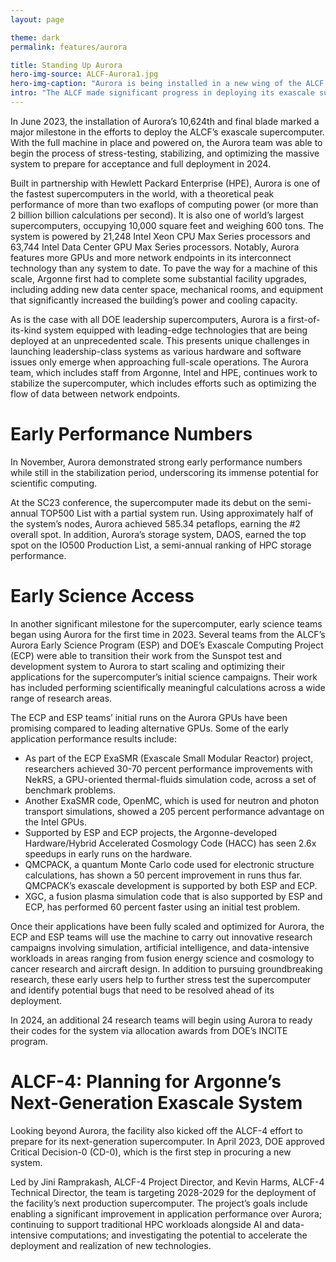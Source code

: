 ```yaml
---
layout: page

theme: dark
permalink: features/aurora

title: Standing Up Aurora
hero-img-source: ALCF-Aurora1.jpg
hero-img-caption: "Aurora is being installed in a new wing of the ALCF's data center."
intro: "The ALCF made significant progress in deploying its exascale supercomputer in 2023, completing the hardware installation, registering early performance numbers, and supporting early science teams’ initial runs on the system."
---
```


In June 2023, the installation of Aurora’s 10,624th and final blade marked a major milestone in the efforts to deploy the ALCF’s exascale supercomputer. With the full machine in place and powered on, the Aurora team was able to begin the process of stress-testing, stabilizing, and optimizing the massive system to prepare for acceptance and full deployment in 2024.  

Built in partnership with Hewlett Packard Enterprise (HPE), Aurora is one of the fastest supercomputers in the world, with a theoretical peak performance of more than two exaflops of computing power (or more than 2 billion billion calculations per second). It is also one of world’s largest supercomputers, occupying 10,000 square feet and weighing 600 tons. The system is powered by 21,248 Intel Xeon CPU Max Series processors and 63,744 Intel Data Center GPU Max Series processors. Notably, Aurora features more GPUs and more network endpoints in its interconnect technology than any system to date. To pave the way for a machine of this scale, Argonne first had to complete some substantial facility upgrades, including adding new data center space, mechanical rooms, and equipment that significantly increased the building’s power and cooling capacity. 

As is the case with all DOE leadership supercomputers, Aurora is a first-of-its-kind system equipped with leading-edge technologies that are being deployed at an unprecedented scale. This presents unique challenges in launching leadership-class systems as various hardware and software issues only emerge when approaching full-scale operations. The Aurora team, which includes staff from Argonne, Intel and HPE, continues work to stabilize the supercomputer, which includes efforts such as optimizing the flow of data between network endpoints.

# Early Performance Numbers

In November, Aurora demonstrated strong early performance numbers while still in the stabilization period, underscoring its immense potential for scientific computing. 

At the SC23 conference, the supercomputer made its debut on the semi-annual TOP500 List with a partial system run. Using approximately half of the system’s nodes, Aurora achieved 585.34 petaflops, earning the #2 overall spot. In addition, Aurora’s storage system, DAOS, earned the top spot on the IO500 Production List, a semi-annual ranking of HPC storage performance. 

# Early Science Access

In another significant milestone for the supercomputer, early science teams began using Aurora for the first time in 2023. Several teams from the ALCF’s Aurora Early Science Program (ESP) and DOE’s Exascale Computing Project (ECP) were able to transition their work from the Sunspot test and development system to Aurora to start scaling and optimizing their applications for the supercomputer’s initial science campaigns. Their work has included performing scientifically meaningful calculations across a wide range of research areas.

The ECP and ESP teams’ initial runs on the Aurora GPUs have been promising compared to leading alternative GPUs. Some of the early application performance results include:

-	As part of the ECP ExaSMR (Exascale Small Modular Reactor) project, researchers achieved 30-70 percent performance improvements with NekRS, a GPU-oriented thermal-fluids simulation code, across a set of benchmark problems.
-	Another ExaSMR code, OpenMC, which is used for neutron and photon transport simulations, showed a 205 percent performance advantage on the Intel GPUs.
-	Supported by ESP and ECP projects, the Argonne-developed Hardware/Hybrid Accelerated Cosmology Code (HACC) has seen 2.6x speedups in early runs on the hardware.
-	QMCPACK, a quantum Monte Carlo code used for electronic structure calculations, has shown a 50 percent improvement in runs thus far. QMCPACK’s exascale development is supported by both ESP and ECP.
-	XGC, a fusion plasma simulation code that is also supported by ESP and ECP, has performed 60 percent faster using an initial test problem.

Once their applications have been fully scaled and optimized for Aurora, the ECP and ESP teams will use the machine to carry out innovative research campaigns involving simulation, artificial intelligence, and data-intensive workloads in areas ranging from fusion energy science and cosmology to cancer research and aircraft design. In addition to pursuing groundbreaking research, these early users help to further stress test the supercomputer and identify potential bugs that need to be resolved ahead of its deployment.

In 2024, an additional 24 research teams will begin using Aurora to ready their codes for the system via allocation awards from DOE’s INCITE program. 

# ALCF-4: Planning for Argonne’s Next-Generation Exascale System

Looking beyond Aurora, the facility also kicked off the ALCF-4 effort to prepare for its next-generation supercomputer. In April 2023, DOE approved Critical Decision-0 (CD-0), which is the first step in procuring a new system.  

Led by Jini Ramprakash, ALCF-4 Project Director, and Kevin Harms, ALCF-4 Technical Director, the team is targeting 2028-2029 for the deployment of the facility’s next production supercomputer. The project’s goals include enabling a significant improvement in application performance over Aurora; continuing to support traditional HPC workloads alongside AI and data-intensive computations; and investigating the potential to accelerate the deployment and realization of new technologies.

